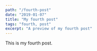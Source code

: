 ```yaml
---
path: "/fourth-post"
date: "2019-01-07"
title: "My fourth post"
tags: "fourth, post"
excerpt: "A preview of my fourth post"
---
```


This is my fourth post.
